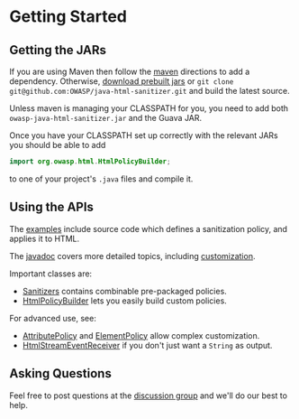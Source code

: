 # Getting Started

## Getting the JARs

If you are using Maven then follow the [maven](maven.md) directions to
add a dependency.  Otherwise,
[download prebuilt jars](https://search.maven.org/#artifactdetails%7Ccom.googlecode.owasp-java-html-sanitizer%7Cowasp-java-html-sanitizer%7C20180219.1%7Cjar)
or `git clone git@github.com:OWASP/java-html-sanitizer.git` and build
the latest source.

Unless maven is managing your CLASSPATH for you, you need to add both `owasp-java-html-sanitizer.jar` and the
Guava JAR.

Once you have your CLASSPATH set up correctly with the relevant JARs
you should be able to add

```Java
import org.owasp.html.HtmlPolicyBuilder;
```

to one of your project's `.java` files and compile it.

## Using the APIs

The
[examples](https://github.com/OWASP/java-html-sanitizer/tree/main/src/main/java/org/owasp/html/examples)
include source code which defines a sanitization policy, and applies
it to HTML.

The
[javadoc](http://javadoc.io/doc/com.googlecode.owasp-java-html-sanitizer/owasp-java-html-sanitizer/)
covers more detailed topics, including
[customization](https://static.javadoc.io/com.googlecode.owasp-java-html-sanitizer/owasp-java-html-sanitizer/20211018.1/org/owasp/html/HtmlPolicyBuilder.html).

Important classes are:

  * [Sanitizers](https://static.javadoc.io/com.googlecode.owasp-java-html-sanitizer/owasp-java-html-sanitizer/20211018.1/org/owasp/html/Sanitizers.html) contains combinable pre-packaged policies.
  * [HtmlPolicyBuilder](https://static.javadoc.io/com.googlecode.owasp-java-html-sanitizer/owasp-java-html-sanitizer/20211018.1/org/owasp/html/HtmlPolicyBuilder.html) lets you easily build custom policies.

For advanced use, see:
  * [AttributePolicy](https://static.javadoc.io/com.googlecode.owasp-java-html-sanitizer/owasp-java-html-sanitizer/20211018.1/org/owasp/html/AttributePolicy.html) and [ElementPolicy](http://static.javadoc.io/com.googlecode.owasp-java-html-sanitizer/owasp-java-html-sanitizer/20180219.1/org/owasp/html/ElementPolicy.html) allow complex customization.
  * [HtmlStreamEventReceiver](https://static.javadoc.io/com.googlecode.owasp-java-html-sanitizer/owasp-java-html-sanitizer/20211018.1/org/owasp/html/HtmlStreamEventReceiver.html) if you don't just want a `String` as output.

## Asking Questions

Feel free to post questions at the
[discussion group](http://groups.google.com/group/owasp-java-html-sanitizer-support)
and we'll do our best to help.
